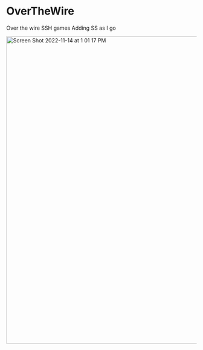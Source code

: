 # OverTheWire
Over the wire SSH games
Adding SS as I go 

<img width="812" alt="Screen Shot 2022-11-14 at 1 01 17 PM" src="https://user-images.githubusercontent.com/52761862/201733075-40859e9b-fbf9-4c47-8b3d-518792abaaae.png">

